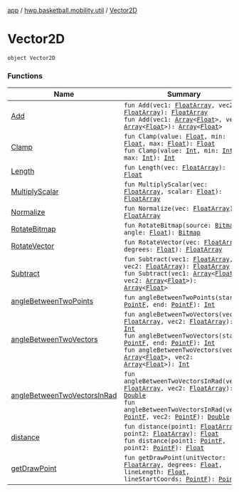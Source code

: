 [app](../../index.md) / [hwp.basketball.mobility.util](../index.md) / [Vector2D](.)

# Vector2D

`object Vector2D`

### Functions

| Name | Summary |
|---|---|
| [Add](-add.md) | `fun Add(vec1: `[`FloatArray`](https://kotlinlang.org/api/latest/jvm/stdlib/kotlin/-float-array/index.html)`, vec2: `[`FloatArray`](https://kotlinlang.org/api/latest/jvm/stdlib/kotlin/-float-array/index.html)`): `[`FloatArray`](https://kotlinlang.org/api/latest/jvm/stdlib/kotlin/-float-array/index.html)<br>`fun Add(vec1: `[`Array`](https://kotlinlang.org/api/latest/jvm/stdlib/kotlin/-array/index.html)`<`[`Float`](https://kotlinlang.org/api/latest/jvm/stdlib/kotlin/-float/index.html)`>, vec2: `[`Array`](https://kotlinlang.org/api/latest/jvm/stdlib/kotlin/-array/index.html)`<`[`Float`](https://kotlinlang.org/api/latest/jvm/stdlib/kotlin/-float/index.html)`>): `[`Array`](https://kotlinlang.org/api/latest/jvm/stdlib/kotlin/-array/index.html)`<`[`Float`](https://kotlinlang.org/api/latest/jvm/stdlib/kotlin/-float/index.html)`>` |
| [Clamp](-clamp.md) | `fun Clamp(value: `[`Float`](https://kotlinlang.org/api/latest/jvm/stdlib/kotlin/-float/index.html)`, min: `[`Float`](https://kotlinlang.org/api/latest/jvm/stdlib/kotlin/-float/index.html)`, max: `[`Float`](https://kotlinlang.org/api/latest/jvm/stdlib/kotlin/-float/index.html)`): `[`Float`](https://kotlinlang.org/api/latest/jvm/stdlib/kotlin/-float/index.html)<br>`fun Clamp(value: `[`Int`](https://kotlinlang.org/api/latest/jvm/stdlib/kotlin/-int/index.html)`, min: `[`Int`](https://kotlinlang.org/api/latest/jvm/stdlib/kotlin/-int/index.html)`, max: `[`Int`](https://kotlinlang.org/api/latest/jvm/stdlib/kotlin/-int/index.html)`): `[`Int`](https://kotlinlang.org/api/latest/jvm/stdlib/kotlin/-int/index.html) |
| [Length](-length.md) | `fun Length(vec: `[`FloatArray`](https://kotlinlang.org/api/latest/jvm/stdlib/kotlin/-float-array/index.html)`): `[`Float`](https://kotlinlang.org/api/latest/jvm/stdlib/kotlin/-float/index.html) |
| [MultiplyScalar](-multiply-scalar.md) | `fun MultiplyScalar(vec: `[`FloatArray`](https://kotlinlang.org/api/latest/jvm/stdlib/kotlin/-float-array/index.html)`, scalar: `[`Float`](https://kotlinlang.org/api/latest/jvm/stdlib/kotlin/-float/index.html)`): `[`FloatArray`](https://kotlinlang.org/api/latest/jvm/stdlib/kotlin/-float-array/index.html) |
| [Normalize](-normalize.md) | `fun Normalize(vec: `[`FloatArray`](https://kotlinlang.org/api/latest/jvm/stdlib/kotlin/-float-array/index.html)`): `[`FloatArray`](https://kotlinlang.org/api/latest/jvm/stdlib/kotlin/-float-array/index.html) |
| [RotateBitmap](-rotate-bitmap.md) | `fun RotateBitmap(source: `[`Bitmap`](https://developer.android.com/reference/android/graphics/Bitmap.html)`, angle: `[`Float`](https://kotlinlang.org/api/latest/jvm/stdlib/kotlin/-float/index.html)`): `[`Bitmap`](https://developer.android.com/reference/android/graphics/Bitmap.html) |
| [RotateVector](-rotate-vector.md) | `fun RotateVector(vec: `[`FloatArray`](https://kotlinlang.org/api/latest/jvm/stdlib/kotlin/-float-array/index.html)`, degrees: `[`Float`](https://kotlinlang.org/api/latest/jvm/stdlib/kotlin/-float/index.html)`): `[`FloatArray`](https://kotlinlang.org/api/latest/jvm/stdlib/kotlin/-float-array/index.html) |
| [Subtract](-subtract.md) | `fun Subtract(vec1: `[`FloatArray`](https://kotlinlang.org/api/latest/jvm/stdlib/kotlin/-float-array/index.html)`, vec2: `[`FloatArray`](https://kotlinlang.org/api/latest/jvm/stdlib/kotlin/-float-array/index.html)`): `[`FloatArray`](https://kotlinlang.org/api/latest/jvm/stdlib/kotlin/-float-array/index.html)<br>`fun Subtract(vec1: `[`Array`](https://kotlinlang.org/api/latest/jvm/stdlib/kotlin/-array/index.html)`<`[`Float`](https://kotlinlang.org/api/latest/jvm/stdlib/kotlin/-float/index.html)`>, vec2: `[`Array`](https://kotlinlang.org/api/latest/jvm/stdlib/kotlin/-array/index.html)`<`[`Float`](https://kotlinlang.org/api/latest/jvm/stdlib/kotlin/-float/index.html)`>): `[`Array`](https://kotlinlang.org/api/latest/jvm/stdlib/kotlin/-array/index.html)`<`[`Float`](https://kotlinlang.org/api/latest/jvm/stdlib/kotlin/-float/index.html)`>` |
| [angleBetweenTwoPoints](angle-between-two-points.md) | `fun angleBetweenTwoPoints(start: `[`PointF`](../-point-f/index.md)`, end: `[`PointF`](../-point-f/index.md)`): `[`Int`](https://kotlinlang.org/api/latest/jvm/stdlib/kotlin/-int/index.html) |
| [angleBetweenTwoVectors](angle-between-two-vectors.md) | `fun angleBetweenTwoVectors(vec1: `[`FloatArray`](https://kotlinlang.org/api/latest/jvm/stdlib/kotlin/-float-array/index.html)`, vec2: `[`FloatArray`](https://kotlinlang.org/api/latest/jvm/stdlib/kotlin/-float-array/index.html)`): `[`Int`](https://kotlinlang.org/api/latest/jvm/stdlib/kotlin/-int/index.html)<br>`fun angleBetweenTwoVectors(start: `[`PointF`](../-point-f/index.md)`, end: `[`PointF`](../-point-f/index.md)`): `[`Int`](https://kotlinlang.org/api/latest/jvm/stdlib/kotlin/-int/index.html)<br>`fun angleBetweenTwoVectors(vec1: `[`Array`](https://kotlinlang.org/api/latest/jvm/stdlib/kotlin/-array/index.html)`<`[`Float`](https://kotlinlang.org/api/latest/jvm/stdlib/kotlin/-float/index.html)`>, vec2: `[`Array`](https://kotlinlang.org/api/latest/jvm/stdlib/kotlin/-array/index.html)`<`[`Float`](https://kotlinlang.org/api/latest/jvm/stdlib/kotlin/-float/index.html)`>): `[`Int`](https://kotlinlang.org/api/latest/jvm/stdlib/kotlin/-int/index.html) |
| [angleBetweenTwoVectorsInRad](angle-between-two-vectors-in-rad.md) | `fun angleBetweenTwoVectorsInRad(vec1: `[`FloatArray`](https://kotlinlang.org/api/latest/jvm/stdlib/kotlin/-float-array/index.html)`, vec2: `[`FloatArray`](https://kotlinlang.org/api/latest/jvm/stdlib/kotlin/-float-array/index.html)`): `[`Double`](https://kotlinlang.org/api/latest/jvm/stdlib/kotlin/-double/index.html)<br>`fun angleBetweenTwoVectorsInRad(vec1: `[`PointF`](../-point-f/index.md)`, vec2: `[`PointF`](../-point-f/index.md)`): `[`Double`](https://kotlinlang.org/api/latest/jvm/stdlib/kotlin/-double/index.html) |
| [distance](distance.md) | `fun distance(point1: `[`FloatArray`](https://kotlinlang.org/api/latest/jvm/stdlib/kotlin/-float-array/index.html)`, point2: `[`FloatArray`](https://kotlinlang.org/api/latest/jvm/stdlib/kotlin/-float-array/index.html)`): `[`Float`](https://kotlinlang.org/api/latest/jvm/stdlib/kotlin/-float/index.html)<br>`fun distance(point1: `[`PointF`](../-point-f/index.md)`, point2: `[`PointF`](../-point-f/index.md)`): `[`Float`](https://kotlinlang.org/api/latest/jvm/stdlib/kotlin/-float/index.html) |
| [getDrawPoint](get-draw-point.md) | `fun getDrawPoint(unitVector: `[`FloatArray`](https://kotlinlang.org/api/latest/jvm/stdlib/kotlin/-float-array/index.html)`, degrees: `[`Float`](https://kotlinlang.org/api/latest/jvm/stdlib/kotlin/-float/index.html)`, lineLength: `[`Float`](https://kotlinlang.org/api/latest/jvm/stdlib/kotlin/-float/index.html)`, lineStartCoords: `[`PointF`](../-point-f/index.md)`): `[`PointF`](../-point-f/index.md) |
